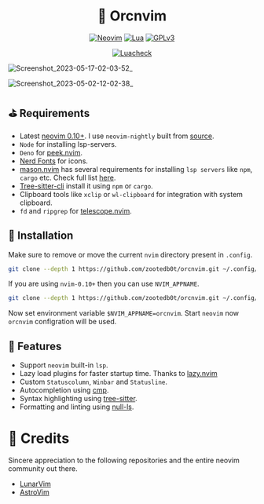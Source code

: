 <h1 dir="auto" align="center">📝 Orcnvim</h1>

<p align="center">
    <a href="https://www.neovim.io"><img alt="Neovim" src="https://img.shields.io/static/v1?label=Neovim&message=0.10&color=brightgreen&style=for-the-badge&logo=neovim" style="max-width:100%"></a>
    <a href="https://www.lua.org/"><img alt="Lua" src="https://img.shields.io/badge/Lua-blue.svg?style=for-the-badge&logo=lua" style="max-width:100%"></a>
    <a href="https://www.gnu.org/licenses/gpl-3.0.en.html" rel="nofollow"><img alt="GPLv3" src="https://img.shields.io/badge/License-GPLv3-blue.svg?style=for-the-badge" style="max-width: 100%;"></a>
</p>
<p align="center">
    <a href="https://github.com/zootedb0t/orcnvim/actions/workflows/luacheck.yml"><img alt="Luacheck" src="https://github.com/zootedb0t/orcnvim/actions/workflows/luacheck.yml/badge.svg" style="max-width:100%"></a>
</p>

![Screenshot_2023-05-17-02-03-52_](https://github.com/zootedb0t/orcnvim/assets/62596687/9d14cec5-4d3a-4684-9006-e30e02871473)

![Screenshot_2023-05-02-12-02-38_](https://user-images.githubusercontent.com/62596687/235631968-191dcd01-aaa8-4063-9bc4-235436d68fa6.png)

## :golf: Requirements

- Latest [neovim 0.10+](https://github.com/neovim/neovim). I use `neovim-nightly` built from [source](https://github.com/neovim/neovim/wiki/Building-Neovim).
- `Node` for installing lsp-servers.
- `Deno` for [peek.nvim](https://github.com/toppair/peek.nvim).
- [Nerd Fonts](https://github.com/ryanoasis/nerd-fonts/) for icons.
- [mason.nvim](https://github.com/williamboman/mason.nvim) has several requirements for installing `lsp servers` like `npm`, `cargo` etc. Check full list [here](https://github.com/williamboman/mason.nvim#requirements).
- [Tree-sitter-cli](https://github.com/tree-sitter/tree-sitter/tree/master/cli) install it using `npm` or `cargo`.
- Clipboard tools like `xclip` or `wl-clipboard` for integration with system clipboard.
- `fd` and `ripgrep` for [telescope.nvim](https://github.com/nvim-telescope/telescope.nvim).

## :pushpin: Installation

Make sure to remove or move the current `nvim` directory present in `.config`.

```sh
git clone --depth 1 https://github.com/zootedb0t/orcnvim.git ~/.config/nvim
```

If you are using `nvim-0.10+` then you can use `NVIM_APPNAME`.

```sh
git clone --depth 1 https://github.com/zootedb0t/orcnvim.git ~/.config/orcnvim
```

Now set environment variable `$NVIM_APPNAME=orcnvim`. Start `neovim` now `orcnvim` configration will be used.

## :scroll: Features

- Support `neovim` built-in `lsp`.
- Lazy load plugins for faster startup time. Thanks to [lazy.nvim](https://github.com/folke/lazy.nvim/)
- Custom `Statuscolumn`, `Winbar` and `Statusline`.
- Autocompletion using [cmp](https://github.com/hrsh7th/nvim-cmp).
- Syntax highlighting using [tree-sitter](https://github.com/nvim-treesitter/nvim-treesitter).
- Formatting and linting using [null-ls](https://github.com/jose-elias-alvarez/null-ls.nvim).

# :clap: Credits

Sincere appreciation to the following repositories and the entire neovim community out there.

- [LunarVim](https://github.com/LunarVim/LunarVim/)
- [AstroVim](https://github.com/AstroNvim/AstroNvim)
